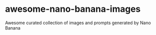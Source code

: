 # awesome-nano-banana-images
Awesome curated collection of images and prompts generated by Nano Banana
